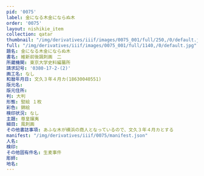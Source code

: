 ```yaml
---
pid: '0075'
label: 金になる木金にならぬ木
order: '0075'
layout: nishikie_item
collection: qatar
thumbnail: "/img/derivatives/iiif/images/0075_001/full/250,/0/default.jpg"
full: "/img/derivatives/iiif/images/0075_001/full/1140,/0/default.jpg"
題名: 金になる木金にならぬ木
書名: 維新前後諷刺画　二
所蔵機関: 東京大学史料編纂所
請求記号: '0380-17-2-(2)'
画工名: なし
和暦年月日: 文久３年４月カ(18630040551)
版元名: 
版元住所: 
判: 大判
形態: 竪絵 １枚
彩色: 錦絵
検印状況: なし
主題: 尊皇攘夷
細目: 風刺画
その他書誌事項: あふな木が横浜の商人となっているので、文久３年４月カとする
manifest: "/img/derivatives/iiif/0075/manifest.json"
人名: 
検印: 
その他固有件名: 生麦事件
彫師: 
地名: 
---
```

